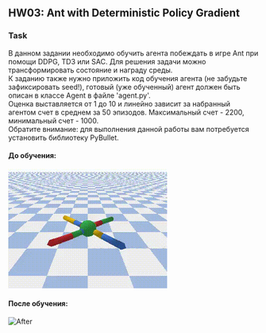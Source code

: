 ## HW03: Ant with Deterministic Policy Gradient

### Task
В данном задании необходимо обучить агента побеждать в игре Ant при помощи DDPG, TD3 или SAC. Для решения задачи можно трансформировать состояние и награду среды.<br>
К заданию также нужно приложить код обучения агента (не забудьте зафиксировать seed!), готовый (уже обученный) агент должен быть описан в классе Agent в файле 'agent.py'.<br>
Оценка выставляется от 1 до 10 и линейно зависит за набранный агентом счет в среднем за 50 эпизодов. Максимальный счет - 2200, минимальный счет - 1000.<br>
Обратите внимание: для выполнения данной работы вам потребуется установить библиотеку PyBullet.

#### До обучения:
![Before](https://github.com/AnnaSmelova/RL/blob/main/hw03_ant/video/AntBulletEnv-v0_first.gif)

#### После обучения:
![After](https://github.com/AnnaSmelova/RL/blob/main/hw03_ant/video/AntBulletEnv-v0_best.gif)
